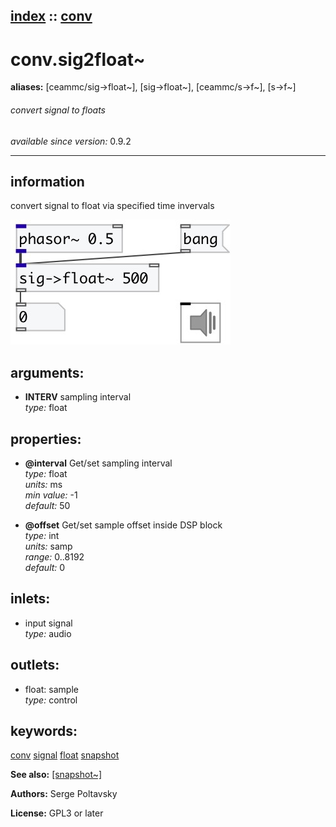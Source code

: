 [index](index.html) :: [conv](category_conv.html)
---

# conv.sig2float~
**aliases:** [ceammc/sig-&gt;float\~], [sig-&gt;float\~], [ceammc/s-&gt;f\~], [s-&gt;f\~]


###### convert signal to floats

*available since version:* 0.9.2

---


## information
convert signal to float via specified time invervals


[![example](../examples/img/conv.sig2float~.jpg)](../examples/pd/conv.sig2float~.pd)



## arguments:

* **INTERV**
sampling interval<br>
_type:_ float<br>





## properties:

* **@interval** 
Get/set sampling interval<br>
_type:_ float<br>
_units:_ ms<br>
_min value:_ -1<br>
_default:_ 50<br>

* **@offset** 
Get/set sample offset inside DSP block<br>
_type:_ int<br>
_units:_ samp<br>
_range:_ 0..8192<br>
_default:_ 0<br>



## inlets:

* input signal<br>
_type:_ audio



## outlets:

* float: sample<br>
_type:_ control



## keywords:

[conv](keywords/conv.html)
[signal](keywords/signal.html)
[float](keywords/float.html)
[snapshot](keywords/snapshot.html)



**See also:**
[\[snapshot~\]](snapshot~.html)




**Authors:** Serge Poltavsky




**License:** GPL3 or later





